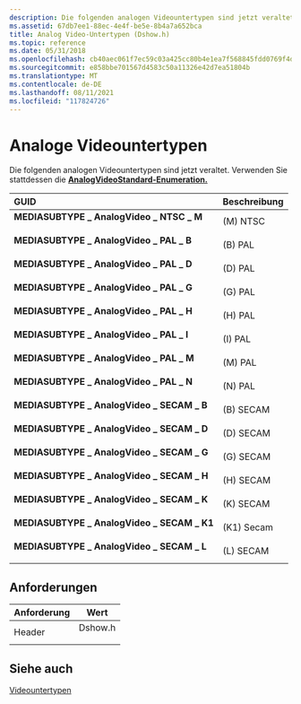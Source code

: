 ```yaml
---
description: Die folgenden analogen Videountertypen sind jetzt veraltet. Verwenden Sie stattdessen die AnalogVideoStandard-Enumeration.
ms.assetid: 67db7ee1-88ec-4e4f-be5e-8b4a7a652bca
title: Analog Video-Untertypen (Dshow.h)
ms.topic: reference
ms.date: 05/31/2018
ms.openlocfilehash: cb40aec061f7ec59c03a425cc80b4e1ea7f568845fdd0769f4d32fdfc110caf0
ms.sourcegitcommit: e858bbe701567d4583c50a11326e42d7ea51804b
ms.translationtype: MT
ms.contentlocale: de-DE
ms.lasthandoff: 08/11/2021
ms.locfileid: "117824726"
---
```

# <a name="analog-video-subtypes"></a>Analoge Videountertypen

Die folgenden analogen Videountertypen sind jetzt veraltet. Verwenden Sie stattdessen die [**AnalogVideoStandard-Enumeration.**](/windows/win32/api/strmif/ne-strmif-analogvideostandard)



| GUID                                                                                                                                                                                                                                                                            | Beschreibung           |
|:--------------------------------------------------------------------------------------------------------------------------------------------------------------------------------------------------------------------------------------------------------------------------------|:----------------------|
| <span id="MEDIASUBTYPE_AnalogVideo_NTSC_M"></span><span id="mediasubtype_analogvideo_ntsc_m"></span><span id="MEDIASUBTYPE_ANALOGVIDEO_NTSC_M"></span><dl> <dt>**MEDIASUBTYPE \_ AnalogVideo \_ NTSC \_ M**</dt> </dl>         | (M) NTSC<br/>   |
| <span id="MEDIASUBTYPE_AnalogVideo_PAL_B"></span><span id="mediasubtype_analogvideo_pal_b"></span><span id="MEDIASUBTYPE_ANALOGVIDEO_PAL_B"></span><dl> <dt>**MEDIASUBTYPE \_ AnalogVideo \_ PAL \_ B**</dt> </dl>             | (B) PAL<br/>    |
| <span id="MEDIASUBTYPE_AnalogVideo_PAL_D"></span><span id="mediasubtype_analogvideo_pal_d"></span><span id="MEDIASUBTYPE_ANALOGVIDEO_PAL_D"></span><dl> <dt>**MEDIASUBTYPE \_ AnalogVideo \_ PAL \_ D**</dt> </dl>             | (D) PAL<br/>    |
| <span id="MEDIASUBTYPE_AnalogVideo_PAL_G"></span><span id="mediasubtype_analogvideo_pal_g"></span><span id="MEDIASUBTYPE_ANALOGVIDEO_PAL_G"></span><dl> <dt>**MEDIASUBTYPE \_ AnalogVideo \_ PAL \_ G**</dt> </dl>             | (G) PAL<br/>    |
| <span id="MEDIASUBTYPE_AnalogVideo_PAL_H"></span><span id="mediasubtype_analogvideo_pal_h"></span><span id="MEDIASUBTYPE_ANALOGVIDEO_PAL_H"></span><dl> <dt>**MEDIASUBTYPE \_ AnalogVideo \_ PAL \_ H**</dt> </dl>             | (H) PAL<br/>    |
| <span id="MEDIASUBTYPE_AnalogVideo_PAL_I"></span><span id="mediasubtype_analogvideo_pal_i"></span><span id="MEDIASUBTYPE_ANALOGVIDEO_PAL_I"></span><dl> <dt>**MEDIASUBTYPE \_ AnalogVideo \_ PAL \_ I**</dt> </dl>             | (I) PAL<br/>    |
| <span id="MEDIASUBTYPE_AnalogVideo_PAL_M"></span><span id="mediasubtype_analogvideo_pal_m"></span><span id="MEDIASUBTYPE_ANALOGVIDEO_PAL_M"></span><dl> <dt>**MEDIASUBTYPE \_ AnalogVideo \_ PAL \_ M**</dt> </dl>             | (M) PAL<br/>    |
| <span id="MEDIASUBTYPE_AnalogVideo_PAL_N"></span><span id="mediasubtype_analogvideo_pal_n"></span><span id="MEDIASUBTYPE_ANALOGVIDEO_PAL_N"></span><dl> <dt>**MEDIASUBTYPE \_ AnalogVideo \_ PAL \_ N**</dt> </dl>             | (N) PAL<br/>    |
| <span id="MEDIASUBTYPE_AnalogVideo_SECAM_B"></span><span id="mediasubtype_analogvideo_secam_b"></span><span id="MEDIASUBTYPE_ANALOGVIDEO_SECAM_B"></span><dl> <dt>**MEDIASUBTYPE \_ AnalogVideo \_ SECAM \_ B**</dt> </dl>     | (B) SECAM<br/>  |
| <span id="MEDIASUBTYPE_AnalogVideo_SECAM_D"></span><span id="mediasubtype_analogvideo_secam_d"></span><span id="MEDIASUBTYPE_ANALOGVIDEO_SECAM_D"></span><dl> <dt>**MEDIASUBTYPE \_ AnalogVideo \_ SECAM \_ D**</dt> </dl>     | (D) SECAM<br/>  |
| <span id="MEDIASUBTYPE_AnalogVideo_SECAM_G"></span><span id="mediasubtype_analogvideo_secam_g"></span><span id="MEDIASUBTYPE_ANALOGVIDEO_SECAM_G"></span><dl> <dt>**MEDIASUBTYPE \_ AnalogVideo \_ SECAM \_ G**</dt> </dl>     | (G) SECAM<br/>  |
| <span id="MEDIASUBTYPE_AnalogVideo_SECAM_H"></span><span id="mediasubtype_analogvideo_secam_h"></span><span id="MEDIASUBTYPE_ANALOGVIDEO_SECAM_H"></span><dl> <dt>**MEDIASUBTYPE \_ AnalogVideo \_ SECAM \_ H**</dt> </dl>     | (H) SECAM<br/>  |
| <span id="MEDIASUBTYPE_AnalogVideo_SECAM_K"></span><span id="mediasubtype_analogvideo_secam_k"></span><span id="MEDIASUBTYPE_ANALOGVIDEO_SECAM_K"></span><dl> <dt>**MEDIASUBTYPE \_ AnalogVideo \_ SECAM \_ K**</dt> </dl>     | (K) SECAM<br/>  |
| <span id="MEDIASUBTYPE_AnalogVideo_SECAM_K1"></span><span id="mediasubtype_analogvideo_secam_k1"></span><span id="MEDIASUBTYPE_ANALOGVIDEO_SECAM_K1"></span><dl> <dt>**MEDIASUBTYPE \_ AnalogVideo \_ SECAM \_ K1**</dt> </dl> | (K1) Secam<br/> |
| <span id="MEDIASUBTYPE_AnalogVideo_SECAM_L"></span><span id="mediasubtype_analogvideo_secam_l"></span><span id="MEDIASUBTYPE_ANALOGVIDEO_SECAM_L"></span><dl> <dt>**MEDIASUBTYPE \_ AnalogVideo \_ SECAM \_ L**</dt> </dl>     | (L) SECAM<br/>  |



## <a name="requirements"></a>Anforderungen



| Anforderung | Wert |
|-------------------|------------------------------------------------------------------------------------|
| Header<br/> | <dl> <dt>Dshow.h</dt> </dl> |



## <a name="see-also"></a>Siehe auch

<dl> <dt>

[Videountertypen](video-subtypes.md)
</dt> </dl>

 

 





